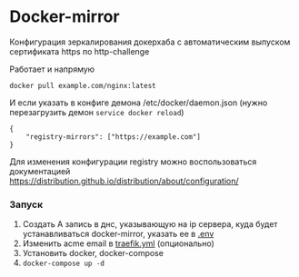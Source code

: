 # Docker-mirror

Конфигурация зеркалирования докерхаба с автоматическим выпуском сертификата https по http-challenge

Работает и напрямую
```
docker pull example.com/nginx:latest
```
И если указать в конфиге демона /etc/docker/daemon.json (нужно перезагрузить демон `service docker reload`)
```
{
    "registry-mirrors": ["https://example.com"]
}
```

Для изменения конфигурации registry можно воспользоваться документацией https://distribution.github.io/distribution/about/configuration/

### Запуск

1. Создать А запись в днс, указывающую на ip сервера, куда будет устанавливаться docker-mirror, указать ее в [.env](.env)
2. Изменить acme email в [traefik.yml](traefik.yml) (опционально)
3. Установить docker, docker-compose
4. `docker-compose up -d`
